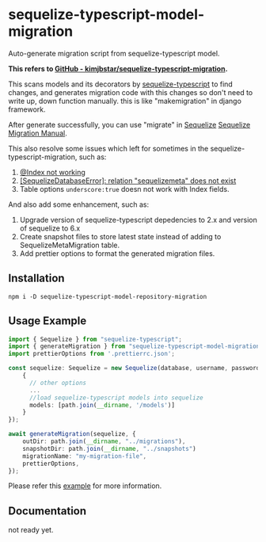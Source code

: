 # sequelize-typescript-model-migration

Auto-generate migration script from sequelize-typescript model.

**This refers to [GitHub - kimjbstar/sequelize-typescript-migration](https://github.com/kimjbstar/sequelize-typescript-migration).**

This scans models and its decorators by [sequelize-typescript](https://github.com/RobinBuschmann/sequelize-typescript) to find changes, and generates migration code with this changes so don't need to write up, down function manually. this is like "makemigration" in django framework.

After generate successfully, you can use "migrate" in [Sequelize](https://sequelize.org/)
[Sequelize Migration Manual](https://sequelize.org/master/manual/migrations.html).

This also resolve some issues which left for sometimes in the sequelize-typescript-migration, such as:

1. [@Index not working](https://github.com/kimjbstar/sequelize-typescript-migration/issues/7)
2. [[SequelizeDatabaseError]: relation "sequelizemeta" does not exist](https://github.com/kimjbstar/sequelize-typescript-migration/issues/4)
3. Table options `underscore:true` doesn not work with Index fields.

And also add some enhancement, such as:

1. Upgrade version of sequelize-typescript depedencies to 2.x and version of sequelize to 6.x
2. Create snapshot files to store latest state instead of adding to SequelizeMetaMigration table.
3. Add prettier options to format the generated migration files.

## Installation

```
npm i -D sequelize-typescript-model-repository-migration
```

## Usage Example

```typescript
import { Sequelize } from "sequelize-typescript";
import { generateMigration } from "sequelize-typescript-model-migration";
import prettierOptions from '.prettierrc.json';

const sequelize: Sequelize = new Sequelize(database, username, password,
    {
      // other options
      ...
      //load sequelize-typescript models into sequelize
      models: [path.join(__dirname, '/models')]
    }
});

await generateMigration(sequelize, {
    outDir: path.join(__dirname, "../migrations"),
    snapshotDir: path.join(__dirname, "../snapshots")
    migrationName: "my-migration-file",
    prettierOptions,
});
```

Please refer this [example](https://github.com/lngovn/sequelize-typescript-model-migration/tree/main/example) for more information.

## Documentation

not ready yet.
